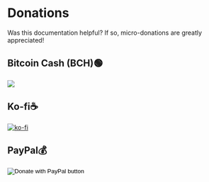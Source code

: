 # Donations

Was this documentation helpful? If so, micro-donations are greatly appreciated!

## Bitcoin Cash (BCH)🟢

<img src="https://github.com/josh-wong/bitcoin-cash-node-on-raspberry-pi/blob/main/images/bitcoin_cash_qr_code_github_BCHN_tutorial.png?raw=true" />

## Ko-fi☕

[![ko-fi](https://ko-fi.com/img/githubbutton_sm.svg)](https://ko-fi.com/C0C057FOD)

## PayPal💰

<form action="https://www.paypal.me/tokyojosh" method="post" target="_top">
<input type="hidden" name="business" value="W2U8RYVMPU992" />
<input type="hidden" name="no_recurring" value="0" />
<input type="hidden" name="item_name" value="Appreciate your work!" />
<input type="hidden" name="currency_code" value="USD" />
<input type="image" src="https://www.paypalobjects.com/en_US/i/btn/btn_donate_LG.gif" border="0" name="submit" title="PayPal - The safer, easier way to pay online!" alt="Donate with PayPal button" />
<img alt="" border="0" src="https://www.paypal.com/en_US/i/scr/pixel.gif" width="1" height="1" />
</form>